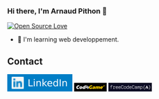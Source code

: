### Hi there, I'm Arnaud Pithon 👋

[![Open Source Love](https://badges.frapsoft.com/os/v1/open-source.svg?v=103)](https://github.com/ellerbrock/open-source-badges/)

- 🌱 I'm learning web developpement.

## Contact

[![LinkedIn](./assets/imgs/linkedin.svg)](https://www.linkedin.com/in/arnaud-pithon/)
[![CodinGame](./assets/imgs/codingame.png)](https://www.codingame.com/profile/9ad53a27b2eb5a0ed61249d8d940bc6f2675355)
[![FreeCodeCamp](./assets/imgs/freecodecamp.png)](https://www.freecodecamp.org/icarios)

<!--
**ArnaudPithon/ArnaudPithon** is a ✨ _special_ ✨ repository because its `README.md` (this file) appears on your GitHub profile.

Here are some ideas to get you started:

- 🔭 I’m currently working on ...
- 🌱 I’m currently learning ...
- 👯 I’m looking to collaborate on ...
- 🤔 I’m looking for help with ...
- 💬 Ask me about ...
- 📫 How to reach me: ...
- 😄 Pronouns: ...
- ⚡ Fun fact: ...
-->
